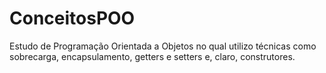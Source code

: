 # ConceitosPOO
Estudo de Programação Orientada a Objetos no qual utilizo técnicas como sobrecarga, encapsulamento, getters e setters e, claro, construtores. 
